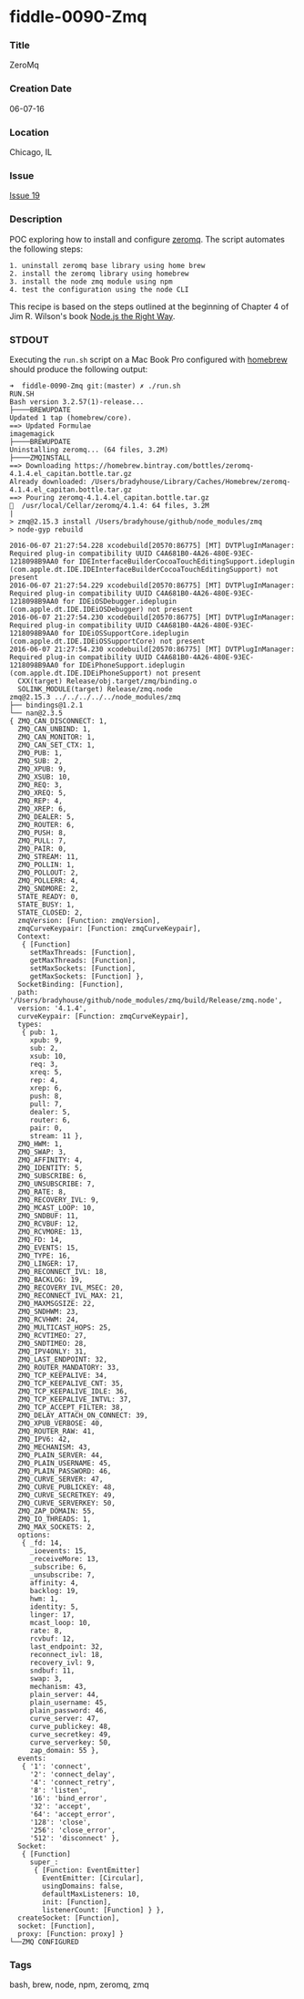 fiddle-0090-Zmq
======

### Title

ZeroMq


### Creation Date

06-07-16


### Location

Chicago, IL


### Issue

[Issue 19](https://github.com/bradyhouse/house/issues/19)


### Description

POC exploring how to install and configure [zeromq](http://zeromq.org/).  The script automates the following steps:

    1. uninstall zeromq base library using home brew
    2. install the zeromq library using homebrew
    3. install the node zmq module using npm
    4. test the configuration using the node CLI

This recipe is based on the steps outlined at the beginning of Chapter 4 of Jim R. Wilson's book
[Node.js the Right Way](https://pragprog.com/book/jwnode/node-js-the-right-way).


### STDOUT

Executing the `run.sh` script on a Mac Book Pro configured with [homebrew](https://github.com/Homebrew/brew) should
produce the following output:


    ➜  fiddle-0090-Zmq git:(master) ✗ ./run.sh
    RUN.SH
    Bash version 3.2.57(1)-release...
    ├────BREWUPDATE
    Updated 1 tap (homebrew/core).
    ==> Updated Formulae
    imagemagick
    ├────BREWUPDATE
    Uninstalling zeromq... (64 files, 3.2M)
    ├────ZMQINSTALL
    ==> Downloading https://homebrew.bintray.com/bottles/zeromq-4.1.4.el_capitan.bottle.tar.gz
    Already downloaded: /Users/bradyhouse/Library/Caches/Homebrew/zeromq-4.1.4.el_capitan.bottle.tar.gz
    ==> Pouring zeromq-4.1.4.el_capitan.bottle.tar.gz
    🍺  /usr/local/Cellar/zeromq/4.1.4: 64 files, 3.2M
    |
    > zmq@2.15.3 install /Users/bradyhouse/github/node_modules/zmq
    > node-gyp rebuild

    2016-06-07 21:27:54.228 xcodebuild[20570:86775] [MT] DVTPlugInManager: Required plug-in compatibility UUID C4A681B0-4A26-480E-93EC-1218098B9AA0 for IDEInterfaceBuilderCocoaTouchEditingSupport.ideplugin (com.apple.dt.IDE.IDEInterfaceBuilderCocoaTouchEditingSupport) not present
    2016-06-07 21:27:54.229 xcodebuild[20570:86775] [MT] DVTPlugInManager: Required plug-in compatibility UUID C4A681B0-4A26-480E-93EC-1218098B9AA0 for IDEiOSDebugger.ideplugin (com.apple.dt.IDE.IDEiOSDebugger) not present
    2016-06-07 21:27:54.230 xcodebuild[20570:86775] [MT] DVTPlugInManager: Required plug-in compatibility UUID C4A681B0-4A26-480E-93EC-1218098B9AA0 for IDEiOSSupportCore.ideplugin (com.apple.dt.IDE.IDEiOSSupportCore) not present
    2016-06-07 21:27:54.230 xcodebuild[20570:86775] [MT] DVTPlugInManager: Required plug-in compatibility UUID C4A681B0-4A26-480E-93EC-1218098B9AA0 for IDEiPhoneSupport.ideplugin (com.apple.dt.IDE.IDEiPhoneSupport) not present
      CXX(target) Release/obj.target/zmq/binding.o
      SOLINK_MODULE(target) Release/zmq.node
    zmq@2.15.3 ../../../../../node_modules/zmq
    ├── bindings@1.2.1
    └── nan@2.3.5
    { ZMQ_CAN_DISCONNECT: 1,
      ZMQ_CAN_UNBIND: 1,
      ZMQ_CAN_MONITOR: 1,
      ZMQ_CAN_SET_CTX: 1,
      ZMQ_PUB: 1,
      ZMQ_SUB: 2,
      ZMQ_XPUB: 9,
      ZMQ_XSUB: 10,
      ZMQ_REQ: 3,
      ZMQ_XREQ: 5,
      ZMQ_REP: 4,
      ZMQ_XREP: 6,
      ZMQ_DEALER: 5,
      ZMQ_ROUTER: 6,
      ZMQ_PUSH: 8,
      ZMQ_PULL: 7,
      ZMQ_PAIR: 0,
      ZMQ_STREAM: 11,
      ZMQ_POLLIN: 1,
      ZMQ_POLLOUT: 2,
      ZMQ_POLLERR: 4,
      ZMQ_SNDMORE: 2,
      STATE_READY: 0,
      STATE_BUSY: 1,
      STATE_CLOSED: 2,
      zmqVersion: [Function: zmqVersion],
      zmqCurveKeypair: [Function: zmqCurveKeypair],
      Context:
       { [Function]
         setMaxThreads: [Function],
         getMaxThreads: [Function],
         setMaxSockets: [Function],
         getMaxSockets: [Function] },
      SocketBinding: [Function],
      path: '/Users/bradyhouse/github/node_modules/zmq/build/Release/zmq.node',
      version: '4.1.4',
      curveKeypair: [Function: zmqCurveKeypair],
      types:
       { pub: 1,
         xpub: 9,
         sub: 2,
         xsub: 10,
         req: 3,
         xreq: 5,
         rep: 4,
         xrep: 6,
         push: 8,
         pull: 7,
         dealer: 5,
         router: 6,
         pair: 0,
         stream: 11 },
      ZMQ_HWM: 1,
      ZMQ_SWAP: 3,
      ZMQ_AFFINITY: 4,
      ZMQ_IDENTITY: 5,
      ZMQ_SUBSCRIBE: 6,
      ZMQ_UNSUBSCRIBE: 7,
      ZMQ_RATE: 8,
      ZMQ_RECOVERY_IVL: 9,
      ZMQ_MCAST_LOOP: 10,
      ZMQ_SNDBUF: 11,
      ZMQ_RCVBUF: 12,
      ZMQ_RCVMORE: 13,
      ZMQ_FD: 14,
      ZMQ_EVENTS: 15,
      ZMQ_TYPE: 16,
      ZMQ_LINGER: 17,
      ZMQ_RECONNECT_IVL: 18,
      ZMQ_BACKLOG: 19,
      ZMQ_RECOVERY_IVL_MSEC: 20,
      ZMQ_RECONNECT_IVL_MAX: 21,
      ZMQ_MAXMSGSIZE: 22,
      ZMQ_SNDHWM: 23,
      ZMQ_RCVHWM: 24,
      ZMQ_MULTICAST_HOPS: 25,
      ZMQ_RCVTIMEO: 27,
      ZMQ_SNDTIMEO: 28,
      ZMQ_IPV4ONLY: 31,
      ZMQ_LAST_ENDPOINT: 32,
      ZMQ_ROUTER_MANDATORY: 33,
      ZMQ_TCP_KEEPALIVE: 34,
      ZMQ_TCP_KEEPALIVE_CNT: 35,
      ZMQ_TCP_KEEPALIVE_IDLE: 36,
      ZMQ_TCP_KEEPALIVE_INTVL: 37,
      ZMQ_TCP_ACCEPT_FILTER: 38,
      ZMQ_DELAY_ATTACH_ON_CONNECT: 39,
      ZMQ_XPUB_VERBOSE: 40,
      ZMQ_ROUTER_RAW: 41,
      ZMQ_IPV6: 42,
      ZMQ_MECHANISM: 43,
      ZMQ_PLAIN_SERVER: 44,
      ZMQ_PLAIN_USERNAME: 45,
      ZMQ_PLAIN_PASSWORD: 46,
      ZMQ_CURVE_SERVER: 47,
      ZMQ_CURVE_PUBLICKEY: 48,
      ZMQ_CURVE_SECRETKEY: 49,
      ZMQ_CURVE_SERVERKEY: 50,
      ZMQ_ZAP_DOMAIN: 55,
      ZMQ_IO_THREADS: 1,
      ZMQ_MAX_SOCKETS: 2,
      options:
       { _fd: 14,
         _ioevents: 15,
         _receiveMore: 13,
         _subscribe: 6,
         _unsubscribe: 7,
         affinity: 4,
         backlog: 19,
         hwm: 1,
         identity: 5,
         linger: 17,
         mcast_loop: 10,
         rate: 8,
         rcvbuf: 12,
         last_endpoint: 32,
         reconnect_ivl: 18,
         recovery_ivl: 9,
         sndbuf: 11,
         swap: 3,
         mechanism: 43,
         plain_server: 44,
         plain_username: 45,
         plain_password: 46,
         curve_server: 47,
         curve_publickey: 48,
         curve_secretkey: 49,
         curve_serverkey: 50,
         zap_domain: 55 },
      events:
       { '1': 'connect',
         '2': 'connect_delay',
         '4': 'connect_retry',
         '8': 'listen',
         '16': 'bind_error',
         '32': 'accept',
         '64': 'accept_error',
         '128': 'close',
         '256': 'close_error',
         '512': 'disconnect' },
      Socket:
       { [Function]
         super_:
          { [Function: EventEmitter]
            EventEmitter: [Circular],
            usingDomains: false,
            defaultMaxListeners: 10,
            init: [Function],
            listenerCount: [Function] } },
      createSocket: [Function],
      socket: [Function],
      proxy: [Function: proxy] }
    └──ZMQ CONFIGURED


### Tags

bash, brew, node, npm, zeromq, zmq
